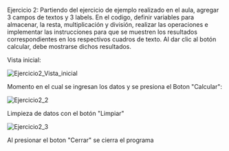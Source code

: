 Ejercicio 2: Partiendo del ejercicio de ejemplo realizado en el aula, agregar 3 campos de
textos y 3 labels. En el codigo, definir variables para almacenar, la resta, multiplicación
y división, realizar las operaciones e implementar las instrucciones para que se muestren
los resultados correspondientes en los respectivos cuadros de texto. Al dar clic al botón
calcular, debe mostrarse dichos resultados.


Vista inicial:

![Ejercicio2_Vista_inicial](https://github.com/Lenny-noel-de-leon-reyes/Ejercicio2_calculadora_basica/assets/158470011/31ed39e6-8393-458b-a4c0-42113d5c41ae)

Momento en el cual se ingresan los datos y se presiona el Boton "Calcular":

![Ejercicio2_2](https://github.com/Lenny-noel-de-leon-reyes/Ejercicio2_calculadora_basica/assets/158470011/bc454ff0-0dd7-4b06-ad01-d6c15142cc05)

Limpieza de datos con el botón "Limpiar"

![Ejercicio2_3](https://github.com/Lenny-noel-de-leon-reyes/Ejercicio2_calculadora_basica/assets/158470011/36110777-d078-4212-aff7-d4a1448f3915)

Al presionar el boton "Cerrar" se cierra el programa
